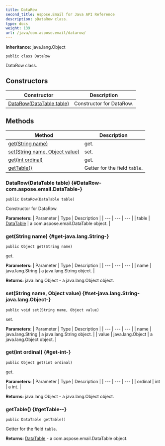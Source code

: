 ```yaml
---
title: DataRow
second_title: Aspose.Email for Java API Reference
description: pDataRow class.
type: docs
weight: 139
url: /java/com.aspose.email/datarow/
---
```

**Inheritance:**
java.lang.Object
```
public class DataRow
```

DataRow class.
## Constructors

| Constructor | Description |
| --- | --- |
| [DataRow(DataTable table)](#DataRow-com.aspose.email.DataTable-) | Constructor for DataRow. |
## Methods

| Method | Description |
| --- | --- |
| [get(String name)](#get-java.lang.String-) | get. |
| [set(String name, Object value)](#set-java.lang.String-java.lang.Object-) | set. |
| [get(int ordinal)](#get-int-) | get. |
| [getTable()](#getTable--) | Getter for the field `table`. |
### DataRow(DataTable table) {#DataRow-com.aspose.email.DataTable-}
```
public DataRow(DataTable table)
```


Constructor for DataRow.

**Parameters:**
| Parameter | Type | Description |
| --- | --- | --- |
| table | [DataTable](../../com.aspose.email/datatable) | a com.aspose.email.DataTable object. |

### get(String name) {#get-java.lang.String-}
```
public Object get(String name)
```


get.

**Parameters:**
| Parameter | Type | Description |
| --- | --- | --- |
| name | java.lang.String | a java.lang.String object. |

**Returns:**
java.lang.Object - a java.lang.Object object.
### set(String name, Object value) {#set-java.lang.String-java.lang.Object-}
```
public void set(String name, Object value)
```


set.

**Parameters:**
| Parameter | Type | Description |
| --- | --- | --- |
| name | java.lang.String | a java.lang.String object. |
| value | java.lang.Object | a java.lang.Object object. |

### get(int ordinal) {#get-int-}
```
public Object get(int ordinal)
```


get.

**Parameters:**
| Parameter | Type | Description |
| --- | --- | --- |
| ordinal | int | a int. |

**Returns:**
java.lang.Object - a java.lang.Object object.
### getTable() {#getTable--}
```
public DataTable getTable()
```


Getter for the field `table`.

**Returns:**
[DataTable](../../com.aspose.email/datatable) - a com.aspose.email.DataTable object.

